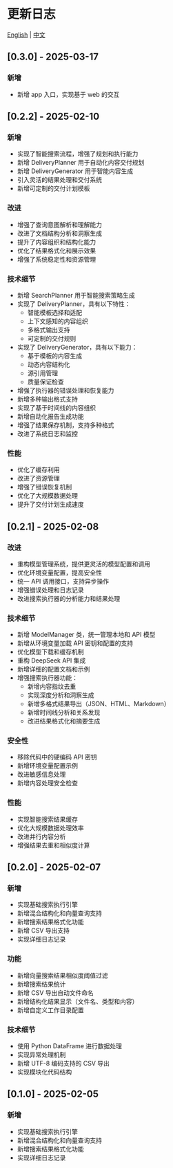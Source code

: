 # 更新日志

[English](../CHANGELOG.md) | [中文](CHANGELOG_zh.md)

## [0.3.0] - 2025-03-17

### 新增
- 新增 app 入口，实现基于 web 的交互


## [0.2.2] - 2025-02-10

### 新增
- 实现了智能搜索流程，增强了规划和执行能力
- 新增 DeliveryPlanner 用于自动化内容交付规划
- 新增 DeliveryGenerator 用于智能内容生成
- 引入灵活的结果处理和交付系统
- 新增可定制的交付计划模板

### 改进
- 增强了查询意图解析和理解能力
- 改进了文档结构分析和洞察生成
- 提升了内容组织和结构化能力
- 优化了结果格式化和展示效果
- 增强了系统稳定性和资源管理

### 技术细节
- 新增 SearchPlanner 用于智能搜索策略生成
- 实现了 DeliveryPlanner，具有以下特性：
  * 智能模板选择和适配
  * 上下文感知的内容组织
  * 多格式输出支持
  * 可定制的交付规则
- 实现了 DeliveryGenerator，具有以下能力：
  * 基于模板的内容生成
  * 动态内容结构化
  * 源引用管理
  * 质量保证检查
- 增强了执行器的错误处理和恢复能力
- 新增多种输出格式支持
- 实现了基于时间线的内容组织
- 新增自动化报告生成功能
- 增强了结果保存机制，支持多种格式
- 改进了系统日志和监控

### 性能
- 优化了缓存利用
- 改进了资源管理
- 增强了错误恢复机制
- 优化了大规模数据处理
- 提升了交付计划生成速度

## [0.2.1] - 2025-02-08

### 改进
- 重构模型管理系统，提供更灵活的模型配置和调用
- 优化环境变量配置，提高安全性
- 统一 API 调用接口，支持异步操作
- 增强错误处理和日志记录
- 改进搜索执行器的分析能力和结果处理

### 技术细节
- 新增 ModelManager 类，统一管理本地和 API 模型
- 新增从环境变量加载 API 密钥和配置的支持
- 优化模型下载和缓存机制
- 重构 DeepSeek API 集成
- 新增详细的配置文档和示例
- 增强搜索执行器功能：
  * 新增内容指纹去重
  * 实现深度分析和洞察生成
  * 新增多格式结果导出（JSON、HTML、Markdown）
  * 新增时间线分析和关系发现
  * 改进结果格式化和摘要生成

### 安全性
- 移除代码中的硬编码 API 密钥
- 新增环境变量配置示例
- 改进敏感信息处理
- 新增内容处理安全检查

### 性能
- 实现智能搜索结果缓存
- 优化大规模数据处理效率
- 改进并行内容分析
- 增强结果去重和相似度计算

## [0.2.0] - 2025-02-07

### 新增
- 实现基础搜索执行引擎
- 新增混合结构化和向量查询支持
- 新增搜索结果格式化功能
- 新增 CSV 导出支持
- 实现详细日志记录

### 功能
- 新增向量搜索结果相似度阈值过滤
- 新增搜索结果统计
- 新增 CSV 导出自动文件命名
- 新增结构化结果显示（文件名、类型和内容）
- 新增自定义工作目录配置

### 技术细节
- 使用 Python DataFrame 进行数据处理
- 实现异常处理机制
- 新增 UTF-8 编码支持的 CSV 导出
- 实现模块化代码结构

## [0.1.0] - 2025-02-05

### 新增
- 实现基础搜索执行引擎
- 新增混合结构化和向量查询支持
- 新增搜索结果格式化功能
- 实现详细日志记录 